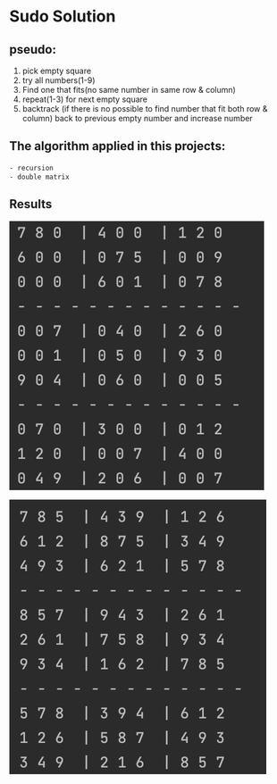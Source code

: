 # Sudo Solution


## pseudo: 
1. pick empty square 
2. try all numbers(1-9)
3. Find one that fits(no same number in same row & column)
4. repeat(1-3) for next empty square 
5. backtrack (if there is no possible to find number that fit both row & column)
    back to previous empty number and increase number 

## The algorithm applied in this projects:
    - recursion 
    - double matrix 

## Results 

![image](Before.png)

![image](Result.png)
